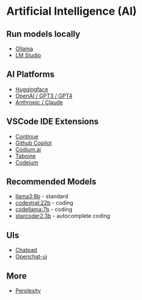 ---
---

# Artificial Intelligence (AI)

## Run models locally

- [Ollama](https://ollama.com/)
- [LM Studio](https://lmstudio.ai/)

## AI Platforms

- [Huggingface](https://huggingface.co/)
- [OpenAI / GPT3 / GPT4](https://openai.com/api/)
- [Anthropic / Claude](https://www.anthropic.com/)

## VSCode IDE Extensions

- [Continue](https://www.continue.dev/)
- [Github Copilot](https://github.com/features/copilot)
- [Codium.ai](https://codium.ai/)
- [Tabnine](https://www.tabnine.com/)
- [Codeium](https://codeium.com/)

## Recommended Models

- [llama3:8b](https://ollama.com/library/llama3) - standard
- [codestral:22b](https://ollama.com/library/codestral) - coding
- [codellama:7b](https://ollama.com/library/codellama) - coding
- [starcoder2:3b](https://ollama.com/library/starcoder2) - autocomplete coding

## UIs

- [Chatpad](https://github.com/deiucanta/chatpad)
- [Openchat-ui](https://github.com/OpenOrca/openchat-ui)

## More

- [Perplexity](https://www.perplexity.ai/)
